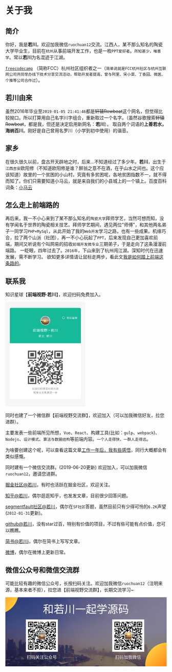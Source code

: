 # 关于我

## 简介

你好，我是**若川**。欢迎加我微信`ruochuan12`交流。江西人，某不那么知名的陶瓷大学毕业生，目前在`杭州`从事前端开发工作，也是一枚`PPT爱好者`。`所知甚少，唯善学`。常以**若川**为名混迹于江湖。

[`freecodecamp`](https://learn.freecodecamp.one/) （简称FCC）杭州社区组织者之一（`简单说就是FCC杭州社区与杭州互联网公司共同举办线下技术分享交流活动，帮助开发者提高，曾与阿里、宋小菜、丁香园、微医、个推等公司合作过`）。

## 若川由来

虽然2016年毕业至`2019-01-05 21:41:46`都是~~轩辕Rowboat~~这个网名，但觉得比较拗口。所以打算用自己名字川字组合，重新取过一个名字。（虽然谷歌搜索~~轩辕Rowboat~~，都是我，但还是决定启用新网名：**若川**）。
取自两个词语的**上善若水，海纳百川**。刚好是自己曾用名罗川（小学到初中使用）的谐音。

## 家乡

在很久很久以前，盘古开天辟地之时，后来...不知道经过了多少年。**若川**，出生于`江西吉安`欧阳修（不知道欧阳修是谁？醉翁之意不在酒，在乎山水之间也。这个应该知道）故里的一个贫困的小山村，究竟有多贫困呢，各地贫困指数不一，就不得而知了。你们只需要知道小马云，就是来自我们的小县城上的一个镇上。百度百科词条：[小马云](https://baike.baidu.com/item/%E8%8C%83%E5%B0%8F%E5%8B%A4/20198128?fr=aladdin&fromid=20199280&fromtitle=%E5%B0%8F%E9%A9%AC%E4%BA%91)

## 怎么走上前端路的

再后来，我一不小心来到了某不那么知名的`陶瓷大学`拜师学艺，当然可想而知，没有学闻名于世界的陶瓷相关技艺。拜师学艺期间，遇见两位"师傅"，和其他两名弟子一同学习`PHP+MySql`，从此开始了我的`Web开发`学习之路，也有一些成果。机缘巧合，拉了两个山派（社团），再一不小心玩起了`PPT`，后来发现自己更加喜欢前端，期间又听说有个叫网易的招收`前端开发微专业`三期弟子，于是走向了这条漫漫前端路。
一眨眼，四年过去了。`2016年`，下山来到了杭州闯江湖。深知时代在迅速发展，需不断学习。
欲知更多详情请让鼠标走两步，看此文[我是如何踏上前端这条路的](../20160907-How-do-I-set-foot-on-the-front-end-of-the-road/)。

## 联系我

知识星球【**前端视野·若川**】，欢迎扫码免费加入。

<img src="./zsxq.png"  width="250px" height="325px" title="知识星球【**前端视野**】二维码，欢迎扫码免费加入" alt="知识星球【**前端视野**】二维码，欢迎扫码免费加入"/>

同时也建了一个微信群【前端视野交流群】，欢迎加入（可以加我微信好友，拉您进群）。

主要发表一些前端所见所想，`Vue`、`React`、构建工具(比如：`gulp`、`webpack`)、`Nodejs`、`设计模式`、`算法与数据结构`等前端内容。`一个人走得快，一群人走得远`。

为啥要创建这个呢，可以查看这篇文章[工作一年后，我有些感悟](../20170602-After-a-year-s-work-I-had-some-insights/)，同行大概都会有类似感慨。

同时建有一个微信交流群。(2019-06-20更新)
欢迎加入，可以加我微信`ruochuan12`，邀请您进群。

[掘金社区@若川](https://juejin.im/user/57974dc55bbb500063f522fd/posts)，有时也活跃在掘金社区，欢迎关注。

[知乎@若川](https://www.zhihu.com/people/lxchuan12/activities)，偶尔逛逛知乎，也发发文章，目前很少回答问题。

[segmentfault社区@若川](https://segmentfault.com/u/lxchuan12)，偶尔在`SF社区`答题，虽然目前只有少得可怜的`6.2K`声望(`2012-01-31`更新)。

[github@若川](https://github.com/lxchuan12)，没有star过百，特别有价值的项目，不过有些可能有点价值，您可以瞧瞧。

[简书@若川i](http://www.jianshu.com/u/83129d433d72)，偶尔在简书上写写文章。

[微博](https://weibo.com/lxchuan12)，偶尔在微博上更新日常。

## 微信公众号和微信交流群

可能比较有趣的微信公众号，长按扫码关注。欢迎加我微信`ruochuan12`（注明来源，基本来者不拒），拉您进【前端视野交流群】，长期交流学习~

![若川视野](./wechat-official-accounts-mini.png)
